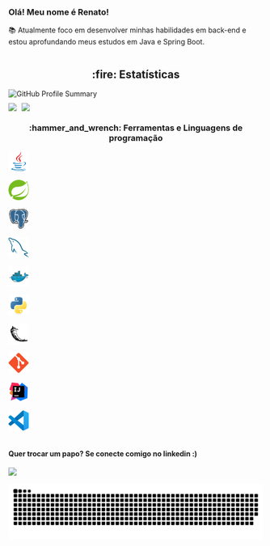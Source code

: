 ### Olá! Meu nome é Renato!

📚 Atualmente foco em desenvolver minhas habilidades em back-end e estou aprofundando meus estudos em Java e Spring Boot.

<div id="stats" align="center" style="display: flex; flex-direction: column;">
  <h2>:fire: Estatísticas</h2>
  <a style="display: flex; align-items: center;">
      <img src="https://github-profile-summary-cards.vercel.app/api/cards/profile-details?username=renatofariass&theme=dark" alt="GitHub Profile Summary" style="margin-bottom: 10px;" />
  </a>
  <a style="display: flex;">
      <img src="https://github-profile-summary-cards.vercel.app/api/cards/repos-per-language?username=renatofariass&theme=dark" style="margin-right: 10px;">
      <img src="https://github-profile-summary-cards.vercel.app/api/cards/stats?username=renatofariass&theme=dark">
  </a>
</div>

<div align="center" style="display: flex; flex-direction: column;">
  <h3>:hammer_and_wrench: Ferramentas e Linguagens de programação</h3>
  <img src="https://github.com/devicons/devicon/blob/master/icons/java/java-original.svg" title="java" alt="java" width="40" height="40"/>&nbsp;
  <img src="https://github.com/devicons/devicon/blob/master/icons/spring/spring-original.svg" title="spring" alt="spring" width="40" height="40"/>&nbsp;
  <img src="https://github.com/devicons/devicon/blob/master/icons/postgresql/postgresql-original.svg" title="postgresql" alt="postgresql" width="40" height="40"/>&nbsp;
  <img src="https://github.com/devicons/devicon/blob/master/icons/mysql/mysql-original.svg" title="mysql" alt="mysql" width="40" height="40"/>&nbsp;
  <img src="https://github.com/devicons/devicon/blob/master/icons/docker/docker-original.svg" title="docker" alt="docker" width="40" height="40"/>&nbsp;
  <img src="https://github.com/devicons/devicon/blob/master/icons/python/python-original.svg" title="python" alt="python" width="40" height="40"/>&nbsp;
  <img src="https://github.com/devicons/devicon/blob/master/icons/flask/flask-original.svg" title="flask" alt="flask" width="40" height="40"/>&nbsp;
  <img src="https://github.com/devicons/devicon/blob/master/icons/git/git-original.svg" title="Git" alt="Git" width="40" height="40"/>&nbsp;
  <img src="https://github.com/devicons/devicon/blob/master/icons/intellij/intellij-original.svg" title="Intellij" alt="Intellij" width="40" height="40"/>&nbsp;
  <img src="https://github.com/devicons/devicon/blob/master/icons/vscode/vscode-original.svg" title="vscode" alt="vscode" width="40" height="40"/>&nbsp;  
</div>

#### Quer trocar um papo? Se conecte comigo no linkedin :)

<a href="https://www.linkedin.com/in/renatofari4s/" target="_blank"><img src="https://img.shields.io/badge/-LinkedIn-%230077B5?style=for-the-badge&logo=linkedin&logocolor=white" target="_blank"></a>

<picture align="center">
  <source media="(prefers-color-scheme: dark)" srcset="https://raw.githubusercontent.com/renatofariass/renatofariass/output/github-contribution-grid-snake-dark.svg">
  <source media="(prefers-color-scheme: light)" srcset="https://raw.githubusercontent.com/renatofariass/renatofariass/output/github-contribution-grid-snake-dark.svg">
  <img align="center" alt="github contribution grid snake animation" src="https://raw.githubusercontent.com/renatofariass/renatofariass/output/github-contribution-grid-snake.svg">
</picture>
